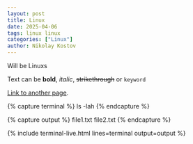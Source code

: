 ```yaml
---
layout: post
title: Linux
date: 2025-04-06
tags: linux linux
categories: ["Linux"]
author: Nikolay Kostov
---
```


Will be Linuxs

Text can be **bold**, _italic_, ~~strikethrough~~ or `keyword`

[Link to another page](./another-page.html).


{% capture terminal %}
ls -lah
{% endcapture %}

{% capture output %}
file1.txt file2.txt
{% endcapture %}

{% include terminal-live.html lines=terminal output=output %}
